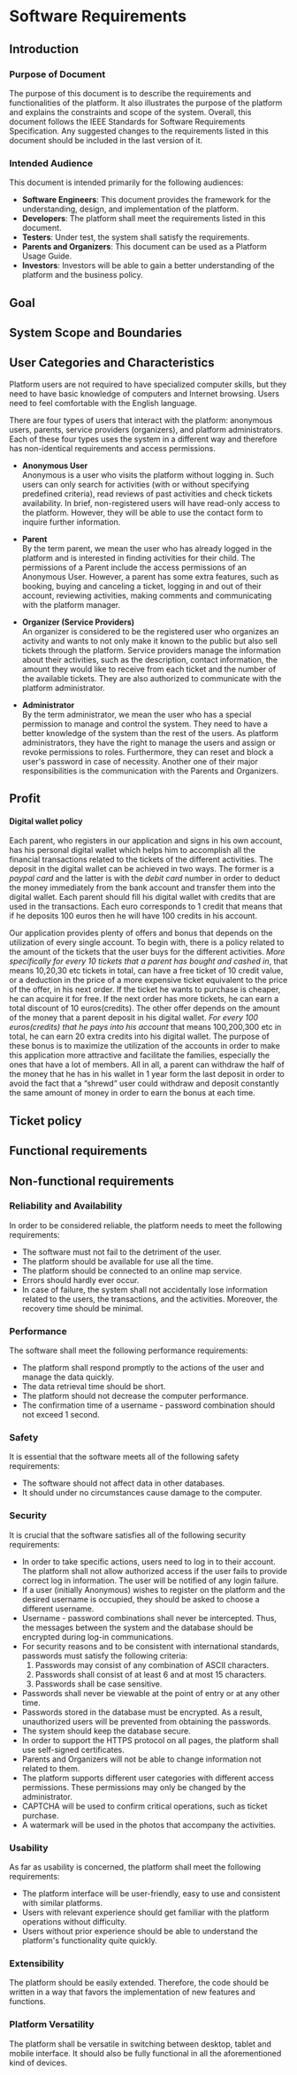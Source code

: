 Software Requirements
=====================

Introduction
------------

### Purpose of Document

The purpose of this document is to describe the requirements and functionalities of the platform. It also illustrates the purpose of the platform and explains the constraints and scope of the system. Overall, this document follows the IEEE Standards for Software Requirements Specification. Any suggested changes to the requirements listed in this document should be included in the last version of it.

### Intended Audience

This document is intended primarily for the following audiences:
- **Software Engineers**: This document provides the framework for the understanding, design, and implementation of the platform.
- **Developers**: The platform shall meet the requirements listed in this document.
- **Testers**: Under test, the system shall satisfy the requirements.
- **Parents and Organizers**: This document can be used as a Platform Usage Guide.
- **Investors**: Investors will be able to gain a better understanding of the platform and the business policy.

Goal
----

System Scope and Boundaries
---------------------------

User Categories and Characteristics
-----------------------------------

Platform users are not required to have specialized computer skills, but they need to have basic knowledge of computers and Internet browsing. Users need to feel comfortable with the English language.

There are four types of users that interact with the platform: anonymous users, parents, service providers (organizers), and platform administrators.  Each of these four types uses the system in a different way and therefore has non-identical requirements and access permissions.

-  **Anonymous User**  
Anonymous is a user who visits the platform without logging in. Such users can only search for activities (with or without specifying predefined criteria), read reviews of past activities and check tickets availability. In brief, non-registered users will have read-only access to the platform. However, they will be able to use the contact form to inquire further information.

-  **Parent**  
By the term parent, we mean the user who has already logged in the platform and is interested in finding activities for their child. The permissions of a Parent include the access permissions of an Anonymous User. However, a parent has some extra features, such as booking, buying and canceling a ticket, logging in and out of their account, reviewing activities, making comments and communicating with the platform manager.

-  **Organizer (Service Providers)**  
An organizer is considered to be the registered user who organizes an activity and wants to not only make it known to the public but also sell tickets through the platform. Service providers manage the information about their activities, such as the description, contact information, the amount they would like to receive from each ticket and the number of the available tickets. They are also authorized to communicate with the platform administrator.

-   **Administrator**  
By the term administrator, we mean the user who has a special permission to manage and control the system. They need to have a better knowledge of the system than the rest of the users. As platform administrators, they have the right to manage the users and assign or revoke permissions to roles. Furthermore, they can reset and block a user's password in case of necessity. Another one of their major responsibilities is the communication with the Parents and Organizers.

Profit
------

#### Digital wallet policy

Each parent, who registers in our application and signs in his own account, has his personal digital  wallet which helps him to accomplish all the financial transactions related to the tickets of the  different activities. The deposit in the digital wallet can be achieved in two ways. The former is a  _paypal card_ and the latter is with the _debit card_ number in order to deduct the money  immediately from the bank account and transfer them into the digital wallet. Each parent should fill  his digital wallet with credits that are used in the transactions. Each euro corresponds to 1 credit that  means that if he deposits 100 euros then he will have 100 credits in his account. 

Our application  provides plenty of offers and bonus that depends on the utilization of every single account. To begin  with, there is a policy related to the amount of the tickets that the user buys for the different  activities. _More specifically for every 10 tickets that a parent has bought and cashed in_, that  means  10,20,30 etc tickets in total, can have a free ticket of 10 credit value, or a deduction in the  price of a  more expensive ticket equivalent to the price of the offer, in his next order. If the ticket  he wants to  purchase is cheaper, he can acquire it for free. If the next order has more tickets, he can  earn a total  discount of 10 euros(credits). The other offer depends on the amount of the money that  a parent  deposit in his digital wallet. _For every 100 euros(credits) that he pays into his account_  that means  100,200,300 etc in total, he can earn 20 extra credits into his digital wallet. The purpose  of these  bonus is to maximize the utilization of the accounts in order to make this application more  attractive  and facilitate the families, especially the ones that have a lot of members. All in all, a  parent can  withdraw the half of the money that he has in his wallet in 1 year form the last deposit in  order to  avoid the fact that a “shrewd” user could withdraw and deposit constantly the same  amount of  money in order to earn the bonus at each time.


Ticket policy
-------------

Functional requirements 
--------------------------

Non-functional requirements
---------------------------

### Reliability and Availability

In order to be considered reliable, the platform needs to meet the following requirements:
- The software must not fail to the detriment of the user.
- The platform should be available for use all the time.
- The platform should be connected to an online map service.
- Errors should hardly ever occur.
- In case of failure, the system shall not accidentally lose information related to the users, the transactions, and the activities. Moreover, the recovery time should be minimal.

### Performance

The software shall meet the following performance requirements:
- The platform shall respond promptly to the actions of the user and manage the data quickly.
- The data retrieval time should be short.
- The platform should not decrease the computer performance.
- The confirmation time of a username - password combination should not exceed 1 second.

### Safety

It is essential that the software meets all of the following safety requirements:
- The software should not affect data in other databases.    
- It should under no circumstances cause damage to the computer. 

### Security

It is crucial that the software satisfies all of the following security requirements:
- In order to take specific actions, users need to log in to their account. The platform shall not allow authorized access if the user fails to provide correct log in information. The user will be notified of any login failure.
- If a user (initially Anonymous) wishes to register on the platform and the desired username is occupied, they should be asked to choose a different username.
- Username - password combinations shall never be intercepted. Thus, the messages between the system and the database should be encrypted during log-in communications.
- For security reasons and to be consistent with international standards, passwords must satisfy the following criteria:
	1.    Passwords may consist of any combination of ASCII characters.
	2.    Passwords shall consist of at least 6 and at most 15 characters.
	3.    Passwords shall be case sensitive.
- Passwords shall never be viewable at the point of entry or at any other time.
- Passwords stored in the database must be encrypted. As a result, unauthorized users will be prevented from obtaining the passwords.
- The system should keep the database secure.
- In order to support the HTTPS protocol on all pages, the platform shall use self-signed certificates.
- Parents and Organizers will not be able to change information not related to them. 
- The platform supports different user categories with different access permissions. These permissions may only be changed by the administrator.
- CAPTCHA will be used to confirm critical operations, such as ticket purchase.
- A watermark will be used in the photos that accompany the activities.

### Usability

As far as usability is concerned, the platform shall meet the following requirements:
- The platform interface will be user-friendly, easy to use and consistent with similar platforms.
- Users with relevant experience should get familiar with the platform operations without difficulty.
- Users without prior experience should be able to understand the platform's functionality quite quickly.

### Extensibility

The platform should be easily extended. Therefore, the code should be written in a way that favors the implementation of new features and functions.

### Platform Versatility

The platform shall be versatile in switching between desktop, tablet and mobile interface. It should also be fully functional in all the aforementioned kind of devices. 

